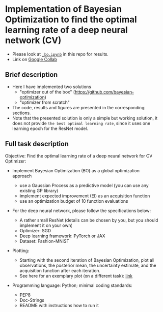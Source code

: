 # Implementation of Bayesian Optimization to find the optimal learning rate of a deep neural network (CV)
* Please look at [`_bo.ipynb`](https://github.com/Ellariel/baesyan-opt-test/blob/main/_bo.ipynb) in this repo for results.
* Link on [Google Collab](https://colab.research.google.com/drive/1ReLIPjGRNo46Fw6uO1J5wduwX_wPD9kJ?usp=sharing)

## Brief description
* Here I have implemented two solutions 
  + "optimizer out of the box" (https://github.com/bayesian-optimization)
  + "optimizer from scratch"
* The code, results and figures are presented in the corresponding sections.
* Note that the presented solution is only a simple but working solution, it does not provide `the best optimal learning rate`, since it uses one learning epoch for the ResNet model.

## Full task description
Objective: Find the optimal learning rate of a deep neural network for CV
Optimizer: 
* Implement Bayesian Optimization (BO) as a global optimization approach
  + use a Gaussian Process as a predictive model (you can use any existing GP library)
  + implement expected improvement (EI) as an acquisition function
  + use an optimization budget of 10 function evaluations

* For the deep neural network, please follow the specifications below:
  + A rather small ResNet (details can be chosen by you, but you should implement it on your own)
  + Optimizer: SGD 
  + Deep learning framework: PyTorch or JAX
  + Dataset: Fashion-MNIST

* Plotting:
  + Starting with the second iteration of Bayesian Optimization, plot all observations, the posterior mean, the uncertainty estimate, and the acquisition function after each iteration.
  + See here for an exemplary plot (on a different task): [link](https://towardsdatascience.com/shallow-understanding-on-bayesian-optimization-324b6c1f7083)

* Programming language: Python; minimal coding standards:
  + PEP8 
  + Doc-Strings
  + README with instructions how to run it

